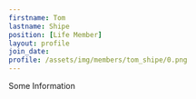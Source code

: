 ```yaml
---
firstname: Tom
lastname: Shipe
position: [Life Member]
layout: profile
join_date:
profile: /assets/img/members/tom_shipe/0.png
---
```

Some Information